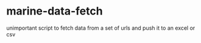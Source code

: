 # marine-data-fetch
unimportant script to fetch data from a set of urls and push it to an excel or csv
